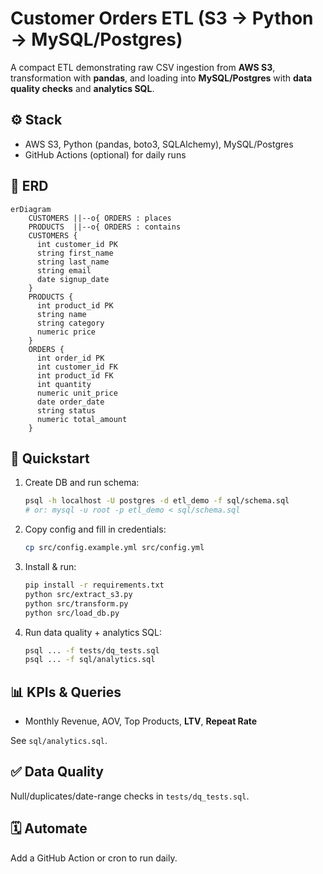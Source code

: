 # Customer Orders ETL (S3 → Python → MySQL/Postgres)

A compact ETL demonstrating raw CSV ingestion from **AWS S3**, transformation with **pandas**, and loading into **MySQL/Postgres** with **data quality checks** and **analytics SQL**.

## ⚙️ Stack
- AWS S3, Python (pandas, boto3, SQLAlchemy), MySQL/Postgres
- GitHub Actions (optional) for daily runs

## 📐 ERD
```mermaid
erDiagram
    CUSTOMERS ||--o{ ORDERS : places
    PRODUCTS  ||--o{ ORDERS : contains
    CUSTOMERS {
      int customer_id PK
      string first_name
      string last_name
      string email
      date signup_date
    }
    PRODUCTS {
      int product_id PK
      string name
      string category
      numeric price
    }
    ORDERS {
      int order_id PK
      int customer_id FK
      int product_id FK
      int quantity
      numeric unit_price
      date order_date
      string status
      numeric total_amount
    }
```

## 🚀 Quickstart
1. Create DB and run schema:
   ```bash
   psql -h localhost -U postgres -d etl_demo -f sql/schema.sql
   # or: mysql -u root -p etl_demo < sql/schema.sql
   ```
2. Copy config and fill in credentials:
   ```bash
   cp src/config.example.yml src/config.yml
   ```
3. Install & run:
   ```bash
   pip install -r requirements.txt
   python src/extract_s3.py
   python src/transform.py
   python src/load_db.py
   ```
4. Run data quality + analytics SQL:
   ```bash
   psql ... -f tests/dq_tests.sql
   psql ... -f sql/analytics.sql
   ```

## 📊 KPIs & Queries
- Monthly Revenue, AOV, Top Products, **LTV**, **Repeat Rate**

See `sql/analytics.sql`.

## ✅ Data Quality
Null/duplicates/date-range checks in `tests/dq_tests.sql`.

## 🗓️ Automate
Add a GitHub Action or cron to run daily.
